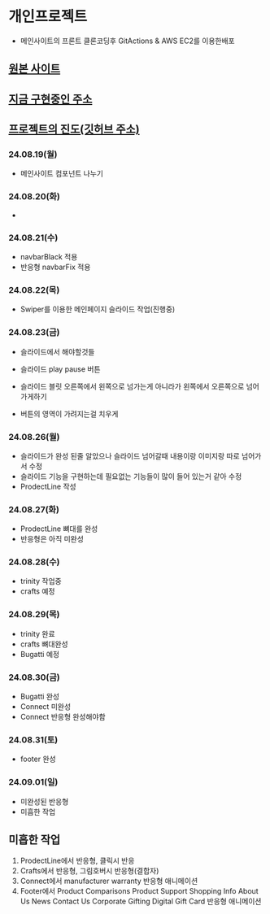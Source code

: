 # 개인프로젝트

- 메인사이트의 프론트 클론코딩후 GitActions & AWS EC2를 이용한배포

## [원본 사이트](https://www.masterdynamic.com/)

## [지금 구현중인 주소](http://ec2-13-211-167-18.ap-southeast-2.compute.amazonaws.com/)

## [프로젝트의 진도(깃허브 주소)](https://github.com/findem2/clone-coding)

### 24.08.19(월)

- 메인사이트 컴포넌트 나누기

### 24.08.20(화)

-

### 24.08.21(수)

- navbarBlack 적용
- 반응형 navbarFix 적용

### 24.08.22(목)

- Swiper를 이용한 메인페이지 슬라이드 작업(진행중)

### 24.08.23(금)

- 슬라이드에서 해야할것들

- 슬라이드 play pause 버튼
- 슬라이드 블릿 오른쪽에서 왼쪽으로 넘가는게 아니라가 왼쪽에서 오른쪽으로 넘어가게하기
- 버튼의 영역이 가려지는걸 치우게

### 24.08.26(월)

- 슬라이드가 완성 된줄 알았으나 슬라이드 넘어갈때 내용이랑 이미지랑 따로 넘어가서 수정
- 슬라이드 기능을 구현하는데 필요없는 기능들이 많이 들어 있는거 같아 수정
- ProdectLine 작성

### 24.08.27(화)

- ProdectLine 뼈대를 완성
- 반응형은 아직 미완성

### 24.08.28(수)

- trinity 작업중
- crafts 예정

### 24.08.29(목)

- trinity 완료
- crafts 뼈대완성
- Bugatti 예정

### 24.08.30(금)

- Bugatti 완성
- Connect 미완성
- Connect 반응형 완성해야함

### 24.08.31(토)

- footer 완성

### 24.09.01(일)

- 미완성된 반응형
- 미흡한 작업

## 미흡한 작업

1. ProdectLine에서 반응형, 클릭시 반응
2. Crafts에서 반응형, 그림호버시 반응형(결합자)
3. Connect에서 manufacturer warranty 반응형 애니메이션
4. Footer에서
   Product Comparisons
   Product Support
   Shopping Info
   About Us
   News
   Contact Us
   Corporate Gifting
   Digital Gift Card
   반응형 애니메이션
